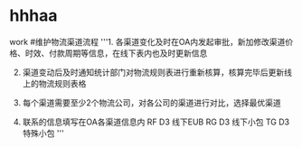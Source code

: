 # hhhaa
work
#维护物流渠道流程
'''1. 各渠道变化及时在OA内发起审批，新加修改渠道价格、时效、付款周期等信息，在线下表内也及时更新信息

2. 渠道变动后及时通知统计部门对物流规则表进行重新核算，核算完毕后更新线上的物流规则表格

3. 每个渠道需要至少2个物流公司，对各公司的渠道进行对比，选择最优渠道

4. 联系的信息填写在OA各渠道信息内 RF D3 线下EUB  RG D3 线下小包 TG D3 特殊小包
'''
